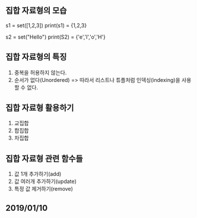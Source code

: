 ## 집합 자료형의 모습
 s1 = set([1,2,3])
 print(s1) = {1,2,3}

 s2 = set("Hello")
 print(S2) = {'e','l','o','H'}

## 집합 자료형의 특징

1. 중복을 허용하지 않는다.
2. 순서가 없다(Unordered)
=> 따라서 리스트나 튜플처럼 인덱싱(indexing)을 사용할 수 없다. 

## 집합 자료형 활용하기 
1. 교집합
2. 합집합
3. 차집합

## 집합 자료형 관련 함수들
1. 값 1개 추가하기(add)
2. 값 여러개 추가하기(update)
3. 특정 값 제거하기(remove)

## 2019/01/10
